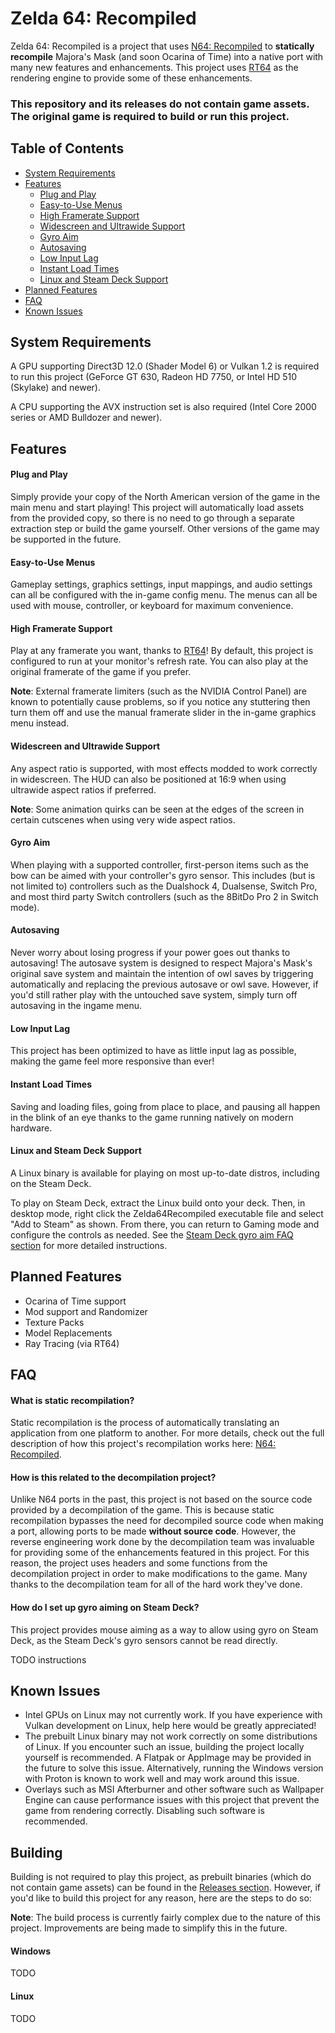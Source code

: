 # Zelda 64: Recompiled
Zelda 64: Recompiled is a project that uses [N64: Recompiled](https://github.com/Mr-Wiseguy/N64Recomp) to **statically recompile** Majora's Mask (and soon Ocarina of Time) into a native port with many new features and enhancements. This project uses [RT64](https://github.com/rt64/rt64) as the rendering engine to provide some of these enhancements.

### **This repository and its releases do not contain game assets. The original game is required to build or run this project.**

## Table of Contents
* [System Requirements](#system-requirements)
* [Features](#features)
  * [Plug and Play](#plug-and-play)
  * [Easy-to-Use Menus](#easy-to-use-menus)
  * [High Framerate Support](#high-framerate-support)
  * [Widescreen and Ultrawide Support](#widescreen-and-ultrawide-support)
  * [Gyro Aim](#gyro-aim)
  * [Autosaving](#autosaving)
  * [Low Input Lag](#low-input-lag)
  * [Instant Load Times](#instant-load-times)
  * [Linux and Steam Deck Support](#linux-and-steam-deck-support)
* [Planned Features](#planned-features)
* [FAQ](#faq)
* [Known Issues](#known-issues)

## System Requirements
A GPU supporting Direct3D 12.0 (Shader Model 6) or Vulkan 1.2 is required to run this project (GeForce GT 630, Radeon HD 7750, or Intel HD 510 (Skylake) and newer).

A CPU supporting the AVX instruction set is also required (Intel Core 2000 series or AMD Bulldozer and newer).

## Features

#### Plug and Play
Simply provide your copy of the North American version of the game in the main menu and start playing! This project will automatically load assets from the provided copy, so there is no need to go through a separate extraction step or build the game yourself. Other versions of the game may be supported in the future.

#### Easy-to-Use Menus
Gameplay settings, graphics settings, input mappings, and audio settings can all be configured with the in-game config menu. The menus can all be used with mouse, controller, or keyboard for maximum convenience.

#### High Framerate Support
Play at any framerate you want, thanks to [RT64](https://github.com/rt64/rt64)! By default, this project is configured to run at your monitor's refresh rate. You can also play at the original framerate of the game if you prefer.

**Note**: External framerate limiters (such as the NVIDIA Control Panel) are known to potentially cause problems, so if you notice any stuttering then turn them off and use the manual framerate slider in the in-game graphics menu instead.

#### Widescreen and Ultrawide Support
Any aspect ratio is supported, with most effects modded to work correctly in widescreen. The HUD can also be positioned at 16:9 when using ultrawide aspect ratios if preferred.

**Note**: Some animation quirks can be seen at the edges of the screen in certain cutscenes when using very wide aspect ratios.

#### Gyro Aim
When playing with a supported controller, first-person items such as the bow can be aimed with your controller's gyro sensor. This includes (but is not limited to) controllers such as the Dualshock 4, Dualsense, Switch Pro, and most third party Switch controllers (such as the 8BitDo Pro 2 in Switch mode).

#### Autosaving
Never worry about losing progress if your power goes out thanks to autosaving! The autosave system is designed to respect Majora's Mask's original save system and maintain the intention of owl saves by triggering automatically and replacing the previous autosave or owl save. However, if you'd still rather play with the untouched save system, simply turn off autosaving in the ingame menu.

#### Low Input Lag
This project has been optimized to have as little input lag as possible, making the game feel more responsive than ever!

#### Instant Load Times
Saving and loading files, going from place to place, and pausing all happen in the blink of an eye thanks to the game running natively on modern hardware.

#### Linux and Steam Deck Support
A Linux binary is available for playing on most up-to-date distros, including on the Steam Deck.

To play on Steam Deck, extract the Linux build onto your deck. Then, in desktop mode, right click the Zelda64Recompiled executable file and select "Add to Steam" as shown. From there, you can return to Gaming mode and configure the controls as needed. See the [Steam Deck gyro aim FAQ section](#how-do-i-set-up-gyro-aiming-on-steam-deck) for more detailed instructions.

## Planned Features
* Ocarina of Time support
* Mod support and Randomizer
* Texture Packs
* Model Replacements
* Ray Tracing (via RT64)

## FAQ

#### What is static recompilation?
Static recompilation is the process of automatically translating an application from one platform to another. For more details, check out the full description of how this project's recompilation works here: [N64: Recompiled](https://github.com/Mr-Wiseguy/N64Recomp).

#### How is this related to the decompilation project?
Unlike N64 ports in the past, this project is not based on the source code provided by a decompilation of the game. This is because static recompilation bypasses the need for decompiled source code when making a port, allowing ports to be made **without source code**. However, the reverse engineering work done by the decompilation team was invaluable for providing some of the enhancements featured in this project. For this reason, the project uses headers and some functions from the decompilation project in order to make modifications to the game. Many thanks to the decompilation team for all of the hard work they've done.

#### How do I set up gyro aiming on Steam Deck?
This project provides mouse aiming as a way to allow using gyro on Steam Deck, as the Steam Deck's gyro sensors cannot be read directly.

TODO instructions

## Known Issues
* Intel GPUs on Linux may not currently work. If you have experience with Vulkan development on Linux, help here would be greatly appreciated!
* The prebuilt Linux binary may not work correctly on some distributions of Linux. If you encounter such an issue, building the project locally yourself is recommended. A Flatpak or AppImage may be provided in the future to solve this issue. Alternatively, running the Windows version with Proton is known to work well and may work around this issue.
* Overlays such as MSI Afterburner and other software such as Wallpaper Engine can cause performance issues with this project that prevent the game from rendering correctly. Disabling such software is recommended.

## Building
Building is not required to play this project, as prebuilt binaries (which do not contain game assets) can be found in the [Releases section](https://github.com/Mr-Wiseguy/Zelda64Recomp/releases). However, if you'd like to build this project for any reason, here are the steps to do so:

**Note**: The build process is currently fairly complex due to the nature of this project. Improvements are being made to simplify this in the future.

#### Windows
TODO

#### Linux
TODO
